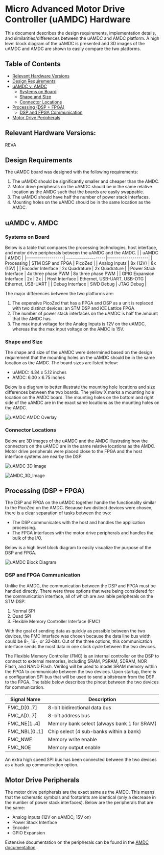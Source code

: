 # Micro Advanced Motor Drive Controller (uAMDC) Hardware

This document describes the design requirements, implementation details, and similarities/differences between the uAMDC and AMDC platform. A high level block diagram of the uAMDC is presented and 3D images of the uAMDC and AMDC are shown to easily compare the two platforms. 

## Table of Contents
- [Relevant Hardware Versions](#relevant-hardware-versions)
- [Design Requirements](#design-requirements)
- [uAMDC v. AMDC](#uamdc-v-amdc)
    - [Systems on Board](#systems-on-board)
    - [Shape and Size](#shape-and-size)
    - [Connector Locations](#connector-locations)
- [Processing (DSP + FPGA)](#processing-dsp--fpga)
    - [DSP and FPGA Communication](#dsp-and-fpga-communication)
- [Motor Drive Peripherals](#motor-drive-peripherals)

## Relevant Hardware Versions: 
REVA

## Design Requirements

The uAMDC board was designed with the following requirements: 
1. The uAMDC should be significantly smaller and cheaper than the AMDC.
2. Motor drive peripherals on the uAMDC should be in the same relative location as the AMDC such that the boards are easily swappable.
3. The uAMDC should have half the number of power stack interfaces.
4. Mounting holes on the uAMDC should be in the same location as the AMDC.

## uAMDC v. AMDC

### Systems on Board
Below is a table that compares the processing technologies, host interface, and motor drive peripherals between the uAMDC and the AMDC. 
|                   | uAMDC               | AMDC                |
|-------------------| --------------------|---------------------|
| Processing        | STM DSP and FPGA    | PicoZed             |
| Analog Inputs     | 8x (12V)                 | 8x (15V)                 |
| Encoder Interface | 2x Quadrature       | 2x Quadrature       |
| Power Stack Interface      | 4x three phase PWM  | 8x three phase PWM  |
| GPIO Expansion Interface  | 2x                  | 2x                 |
| Host Interface    | Ethernet, USB-UART, USB-OTG | Ethernet, USB-UART      |
| Debug Interface   | SWD Debug           | JTAG Debug          |

The major differences between the two platforms are:
1. The expensive PicoZed that has a FPGA and DSP as a unit is replaced with two distinct devices: an STM DSP and iCE Lattice FPGA.
2. The number of power stack interfaces on the uAMDC is half the amount that the AMDC has.
3. The max input voltage for the Analog Inputs is 12V on the uAMDC, whereas the the max input voltage on the AMDC is 15V.

### Shape and Size
The shape and size of the uAMDC were determined based on the design requirement that the mounting holes on the uAMDC should be in the same location as the AMDC. The board sizes are listed below:

- uAMDC: 4.34 x 5.12 inches
- AMDC:  6.00 x 6.75 inches

Below is a diagram to better illustrate the mounting hole locations and size differences between the two boards. The yellow X marks a mounting hole location on the AMDC board. The mounting holes on the bottom and right side of the uAMDC are in the exact same locations as the mounting holes on the AMDC. 

![uAMDC AMDC Overlay](../docs/images/uAMDC_AMDC_Overlay.JPG?raw=true)

### Connector Locations
Below are 3D images of the uAMDC and the AMDC illustrating how the connectors on the uAMDC are in the same relative locations as the AMDC. Motor drive peripherals were placed close to the FPGA and the host interface systems are nearby the DSP.

![uAMDC 3D Image](../docs/images/uAMDC_3D.JPG?raw=true)

![AMDC_3D_Image](../docs/images/AMDC_3D.JPG?raw=true)

## Processing (DSP + FPGA)

The DSP and FPGA on the uAMDC together handle the functionality similar to the PicoZed on the AMDC. Because two distinct devices were chosen, there is a clear separation of tasks between the two:
- The DSP communicates with the host and handles the application processing.
- The FPGA interfaces with the motor drive peripherals and handles the bulk of the I/O.

Below is a high level block diagram to easily visualize the purpose of the DSP and FPGA. 

![uAMDC Block Diagram](../docs/images/uAMDC_Block_Diagram.JPG?raw=true)


### DSP and FPGA Communication

Unlike the AMDC, the communication between the DSP and FPGA must be handled directly. There were three options that were being considered for the communication interface, all of which are available peripherals on the STM DSP: 
1. Normal SPI
2. Quad SPI
3. Flexible Memory Controller Interface (FMC)

With the goal of sending data as quickly as possible between the two devices, the FMC interface was chosen because the data line bus width could be 8-, 16-, or 32-bits. Out of the three options, this communication interface sends the most data in one clock cycle between the two devices. 

The Flexible Memory Controller (FMC) is an internal controller on the DSP to connect to external memories, including SRAM, PSRAM, SDRAM, NOR Flash, and NAND Flash. Verilog will be used to model SRAM memory within the FPGA to communicate between the two devices. Upon startup, there is a configuration SPI bus that will be used to send a bitstream from the DSP to the FPGA. The table below describes the pinout between the two devices for communication. 

| Signal Name | Description |
|-------------|-------------|
| FMC_D[0..7] | 8-bit bidirectional data bus |
| FMC_A[0..7] | 8-bit address bus
| FMC_NE[1..4]| Memory bank select (always bank 1 for SRAM)
| FMC_NBL[0..1] | Chip select (4 sub-banks within a bank)
| FMC_NWE | Memory write enable
| FMC_NOE | Memory output enable

An extra high speed SPI bus has been connected between the two devices as a back up communication option.

## Motor Drive Peripherals

The motor drive peripherals are the exact same as the AMDC. This means that the schematic symbols and footprints are identical (only a decrease in the number of power stack interfaces). Below are the peripherals that are the same:
- Analog Inputs (12V on uAMDC, 15V on)
- Power Stack Interface
- Encoder 
- GPIO Expansion

Extensive documentation on the peripherals can be found in the [AMDC documentation](https://github.com/Severson-Group/AMDC-Hardware/tree/develop/docs).
